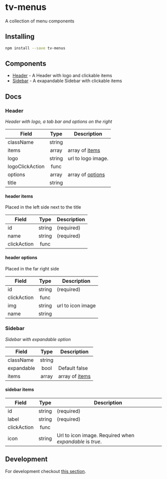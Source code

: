 # tv-menus

A collection of menu components

## Installing
```bash
npm install --save tv-menus
```

## Components

- [Header](#header) - A Header with logo and clickable items
- [Sidebar](#sidebar) - A exapandable Sidebar with clickable items

## Docs
### Header
_Header with logo, a tab bar and options on the right_

**Field** | **Type** | **Description**
--- | :---: | ---
className | string |
items | array | array of [items](#header-items)
logo | string | url to logo image.
logoClickAction | func |
options | array | array of [options](#header-options)
title | string |

#### header items
Placed in the left side next to the title

**Field** | **Type** | **Description**
--- | :---: | ---
id | string | (required)
name | string | (required)
clickAction | func |

#### header options
Placed in the far right side

**Field** | **Type** | **Description**
--- | :---: | ---
id | string | (required)
clickAction | func |
img | string | url to icon image
name | string |

### Sidebar
_Sidebar with expandable option_

**Field** | **Type** | **Description**
--- | :---: | ---
className | string |
expandable | bool | Default false
items | array | array of [items](#sidebar-items)

#### sidebar items

**Field** | **Type** | **Description**
--- | :---: | ---
id | string | (required)
label | string | (required)
clickAction | func |
icon | string | Url to icon image. Required when _expandable_ is _true_.


## Development
For development checkout [this section](https://github.com/shareThevelopment/tv-handbook/Development).
